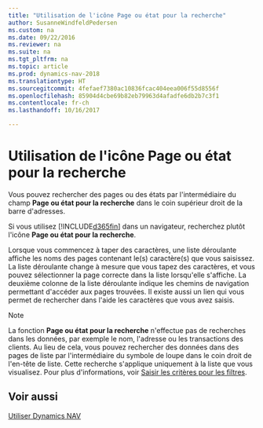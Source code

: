 ```yaml
---
title: "Utilisation de l'icône Page ou état pour la recherche"
author: SusanneWindfeldPedersen
ms.custom: na
ms.date: 09/22/2016
ms.reviewer: na
ms.suite: na
ms.tgt_pltfrm: na
ms.topic: article
ms.prod: dynamics-nav-2018
ms.translationtype: HT
ms.sourcegitcommit: 4fefaef7380ac10836fcac404eea006f55d8556f
ms.openlocfilehash: 85904d4cbe69b82eb79963d4afadfe6db2b7c3f1
ms.contentlocale: fr-ch
ms.lasthandoff: 10/16/2017

---
```


# <a name="using-search-for-page-or-report"></a>Utilisation de l'icône Page ou état pour la recherche
Vous pouvez rechercher des pages ou des états par l'intermédiaire du champ **Page ou état pour la recherche** dans le coin supérieur droit de la barre d'adresses.

Si vous utilisez [!INCLUDE[d365fin](includes/d365fin_md.md)] dans un navigateur, recherchez plutôt l'icône **Page ou état pour la recherche**.

Lorsque vous commencez à taper des caractères, une liste déroulante affiche les noms des pages contenant le(s) caractère(s) que vous saisissez. La liste déroulante change à mesure que vous tapez des caractères, et vous pouvez sélectionner la page correcte dans la liste lorsqu'elle s'affiche. La deuxième colonne de la liste déroulante indique les chemins de navigation permettant d'accéder aux pages trouvées. Il existe aussi un lien qui vous permet de rechercher dans l'aide les caractères que vous avez saisis.

> [!NOTE]  
>   La fonction **Page ou état pour la recherche** n'effectue pas de recherches dans les données, par exemple le nom, l'adresse ou les transactions des clients. Au lieu de cela, vous pouvez rechercher des données dans des pages de liste par l'intermédiaire du symbole de loupe dans le coin droit de l'en-tête de liste. Cette recherche s'applique uniquement à la liste que vous visualisez. Pour plus d'informations, voir [Saisir les critères pour les filtres](ui-enter-criteria-filters.md).  

## <a name="see-also"></a>Voir aussi
[Utiliser Dynamics NAV](ui-work-product.md)

